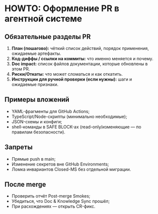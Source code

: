 # HOWTO: Оформление PR в агентной системе

## Обязательные разделы PR
1) **План (пошагово):** чёткий список действий, порядок применения, ожидаемые артефакты.  
2) **Код-диффы / ссылки на коммиты:** что именно меняется и почему.  
3) **Doc impact:** список файлов документации, которые обновлены в этом PR.  
4) **Риски/Откаты:** что может сломаться и как откатить.  
5) **Инструкции для ручной проверки (если нужны):** шаги и ожидаемые признаки.

## Примеры вложений
- YAML-фрагменты для GitHub Actions;  
- TypeScript/Node-скрипты (минимально необходимые);  
- JSON-схемы и конфиги;  
- shell-команды в SAFE BLOCK-ах (read-only/изменяющие — по правилам безопасности).

## Запреты
- Прямые push в main;  
- Изменение секретов вне GitHub Environments;  
- Ломка инвариантов Closed-MS без отдельной миграции.

## После merge
- Проверить отчёт Post-merge Smokes;  
- Убедиться, что Doc & Knowledge Sync прошёл;  
- При расхождениях — открыть CR-фикс.

